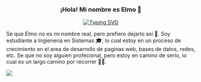 <p align="center">
  <h3 align="center">¡Hola! Mi nombre es Elmo 🤯</h3>
</p>
<p align="center">
  <a href="https://git.io/typing-svg"><img src="https://readme-typing-svg.demolab.com?font=Fira+Code&pause=1000&color=E24545&center=true&width=490&lines=Desarrollando+poco+a+poco+mis+habilidades" alt="Typing SVG" /></a>
</p>
<p>Se que Elmo no es mi nombre real, pero prefiero dejarlo asi 🤣. Soy estudiante a Ingieneria en Sistemas 🎓, lo cual estoy en un proceso de crecimiento en el area de desarrollo de paginas web, bases de datos, redes, etc. Se que no soy alguien profecional, pero estoy en camino de serlo, lo cual es un largo camino por recorrer 🏃‍♂️.</p>
<img src="https://64.media.tumblr.com/3ebef054c877d03c507aa8c40149908b/6ea0a0e867ebf441-0d/s1280x1920/515b1f92b9830672a913d4f32c3f233b08bf3643.gif">


<!--
**HolaSoyElmo/HolaSoyElmo** is a ✨ _special_ ✨ repository because its `README.md` (this file) appears on your GitHub profile.

Here are some ideas to get you started:

- 🔭 I’m currently working on ...
- 🌱 I’m currently learning ...
- 👯 I’m looking to collaborate on ...
- 🤔 I’m looking for help with ...
- 💬 Ask me about ...
- 📫 How to reach me: ...
- 😄 Pronouns: ...
- ⚡ Fun fact: ...
-->
